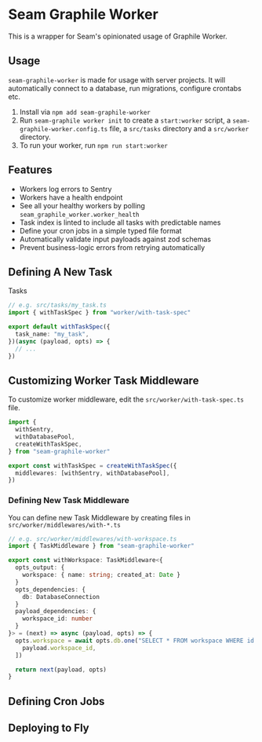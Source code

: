 # Seam Graphile Worker

This is a wrapper for Seam's opinionated usage of Graphile Worker.

## Usage

`seam-graphile-worker` is made for usage with server projects. It will automatically connect
to a database, run migrations, configure crontabs etc.

1. Install via `npm add seam-graphile-worker`
2. Run `seam-graphile worker init` to create a `start:worker` script, a `seam-graphile-worker.config.ts` file, a `src/tasks` directory and a `src/worker` directory.
3. To run your worker, run `npm run start:worker`

## Features

- Workers log errors to Sentry
- Workers have a health endpoint
- See all your healthy workers by polling `seam_graphile_worker.worker_health`
- Task index is linted to include all tasks with predictable names
- Define your cron jobs in a simple typed file format
- Automatically validate input payloads against zod schemas
- Prevent business-logic errors from retrying automatically

## Defining A New Task

Tasks

```ts
// e.g. src/tasks/my_task.ts
import { withTaskSpec } from "worker/with-task-spec"

export default withTaskSpec({
  task_name: "my_task",
})(async (payload, opts) => {
  // ...
})
```

## Customizing Worker Task Middleware

To customize worker middleware, edit the `src/worker/with-task-spec.ts` file.

```ts
import {
  withSentry,
  withDatabasePool,
  createWithTaskSpec,
} from "seam-graphile-worker"

export const withTaskSpec = createWithTaskSpec({
  middlewares: [withSentry, withDatabasePool],
})
```

### Defining New Task Middleware

You can define new Task Middleware by creating files in `src/worker/middlewares/with-*.ts`

```ts
// e.g. src/worker/middlewares/with-workspace.ts
import { TaskMiddleware } from "seam-graphile-worker"

export const withWorkspace: TaskMiddleware<{
  opts_output: {
    workspace: { name: string; created_at: Date }
  }
  opts_dependencies: {
    db: DatabaseConnection
  }
  payload_dependencies: {
    workspace_id: number
  }
}> = (next) => async (payload, opts) => {
  opts.workspace = await opts.db.one("SELECT * FROM workspace WHERE id = $1", [
    payload.workspace_id,
  ])

  return next(payload, opts)
}
```

## Defining Cron Jobs

## Deploying to Fly
